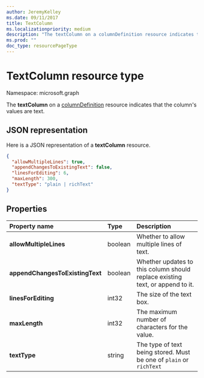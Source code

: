```yaml
---
author: JeremyKelley
ms.date: 09/11/2017
title: TextColumn
ms.localizationpriority: medium
description: "The textColumn on a columnDefinition resource indicates that the column's values are text."
ms.prod: ""
doc_type: resourcePageType
---
```


# TextColumn resource type

Namespace: microsoft.graph

The **textColumn** on a [columnDefinition](columndefinition.md) resource indicates that the column's values are text.

## JSON representation

Here is a JSON representation of a **textColumn** resource.
<!-- { "blockType": "resource", "@odata.type": "microsoft.graph.textColumn" } -->

```json
{
  "allowMultipleLines": true,
  "appendChangesToExistingText": false,
  "linesForEditing": 6,
  "maxLength": 300,
  "textType": "plain | richText"
}
```

## Properties

| Property name                   | Type    | Description
|:--------------------------------|:--------|:---------------------------------
| **allowMultipleLines**          | boolean | Whether to allow multiple lines of text.
| **appendChangesToExistingText** | boolean | Whether updates to this column should replace existing text, or append to it.
| **linesForEditing**             | int32   | The size of the text box.
| **maxLength**                   | int32   | The maximum number of characters for the value.
| **textType**                    | string  | The type of text being stored. Must be one of `plain` or `richText`

<!-- {
  "type": "#page.annotation",
  "description": "",
  "keywords": "",
  "section": "documentation",
  "suppressions": [
    "Warning: /api-reference/v1.0/resources/textcolumn.md:
      Found potential enums in resource example that weren't defined in a table:(plain,richText) are in resource, but () are in table"
  ],
  "tocPath": "Resources/TextColumn"
} -->

